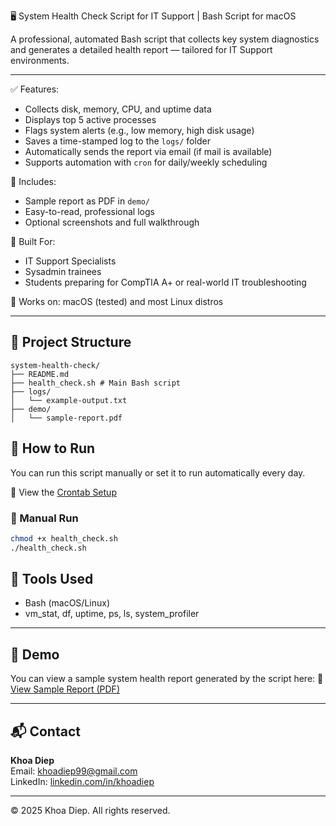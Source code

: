 🖥️ System Health Check Script for IT Support | Bash Script for macOS

A professional, automated Bash script that collects key system diagnostics and generates a detailed health report — tailored for IT Support environments.

---

✅ Features:
- Collects disk, memory, CPU, and uptime data
- Displays top 5 active processes
- Flags system alerts (e.g., low memory, high disk usage)
- Saves a time-stamped log to the `logs/` folder
- Automatically sends the report via email (if mail is available)
- Supports automation with `cron` for daily/weekly scheduling

📄 Includes:
- Sample report as PDF in `demo/`
- Easy-to-read, professional logs
- Optional screenshots and full walkthrough

🧰 Built For:
- IT Support Specialists
- Sysadmin trainees
- Students preparing for CompTIA A+ or real-world IT troubleshooting

📍 Works on: macOS (tested) and most Linux distros

---


## 📂 Project Structure
```
system-health-check/
├── README.md
├── health_check.sh # Main Bash script
├── logs/
│   └── example-output.txt
├── demo/
│   └── sample-report.pdf
```

## 🚀 How to Run

You can run this script manually or set it to run automatically every day.

📄 View the [Crontab Setup](crontab-setup.md)
### 🔹 Manual Run
```bash
chmod +x health_check.sh
./health_check.sh
```
## 🧰 Tools Used
- Bash (macOS/Linux)
- vm_stat, df, uptime, ps, ls, system_profiler

---
## 📸  Demo
You can view a sample system health report generated by the script here:
📄 [View Sample Report (PDF)](demo/sample-report.pdf)

---

## 📬 Contact

**Khoa Diep**  
Email: [khoadiep99@gmail.com](mailto:khoadiep99@gmail.com)  
LinkedIn: [linkedin.com/in/khoadiep](https://www.linkedin.com/in/khoadiep)

---

© 2025 Khoa Diep. All rights reserved.